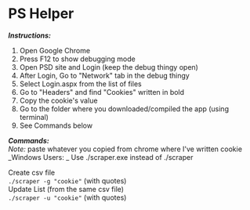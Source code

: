 # PS Helper  
**_Instructions:_**
1. Open Google Chrome
2. Press F12 to show debugging mode
3. Open PSD site and Login (keep the debug thingy open)
4. After Login, Go to "Network" tab in the debug thingy
5. Select Login.aspx from the list of files
6. Go to "Headers" and find "Cookies" written in bold
7. Copy the cookie's value
8. Go to the folder where you downloaded/compiled the app (using terminal)
9. See Commands below

**_Commands:_**  
_Note:_ paste whatever you copied from chrome where I've written cookie  
_Windows Users: _ Use ./scraper.exe instead of ./scraper  

Create csv file  
`./scraper -g "cookie"` (with quotes)  
Update List (from the same csv file)  
`./scraper -u "cookie"` (with quotes)
 